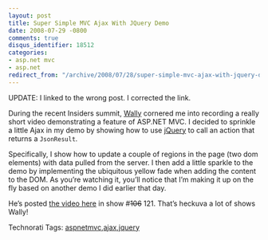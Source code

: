 ```yaml
---
layout: post
title: Super Simple MVC Ajax With JQuery Demo
date: 2008-07-29 -0800
comments: true
disqus_identifier: 18512
categories:
- asp.net mvc
- asp.net
redirect_from: "/archive/2008/07/28/super-simple-mvc-ajax-with-jquery-demo.aspx/"
---
```


UPDATE: I linked to the wrong post. I corrected the link.

During the recent Insiders summit,
[Wally](http://weblogs.asp.net/wallym/ "Wally McClure") cornered me into
recording a really short video demonstrating a feature of ASP.NET MVC. I
decided to sprinkle a little Ajax in my demo by showing how to use
[jQuery](http://jquery.com/ "jQuery is a new type of JavaScript library")
to call an action that returns a `JsonResult`.

Specifically, I show how to update a couple of regions in the page (two
dom elements) with data pulled from the server. I then add a little
sparkle to the demo by implementing the ubiquitous yellow fade when
adding the content to the DOM. As you’re watching it, you’ll notice that
I’m making it up on the fly based on another demo I did earlier that
day.

He’s posted [the video
here](http://aspnetpodcast.com/CS11/blogs/asp.net_podcast/archive/2008/07/29/asp-net-podcast-show-121-phil-haack-with-an-asp-net-mvc-demo-video.aspx "Show 106")
in show \#~~106~~ 121. That’s heckuva a lot of shows Wally!

Technorati Tags:
[aspnetmvc](http://technorati.com/tags/aspnetmvc),[ajax](http://technorati.com/tags/ajax),[jquery](http://technorati.com/tags/jquery)

